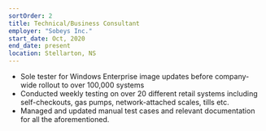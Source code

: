 ```yaml
---
sortOrder: 2
title: Technical/Business Consultant
employer: "Sobeys Inc."
start_date: Oct, 2020
end_date: present
location: Stellarton, NS
---
```

- Sole tester for Windows Enterprise image updates before company-wide rollout to over 100,000 systems
- Conducted weekly testing on over 20 different retail systems including self-checkouts, gas pumps, network-attached scales, tills etc.
- Managed and updated manual test cases and relevant documentation for all the aforementioned.
